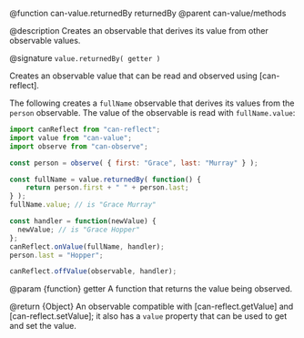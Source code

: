 @function can-value.returnedBy returnedBy
@parent can-value/methods

@description Creates an observable that derives its value from other observable values.

@signature `value.returnedBy( getter )`

Creates an observable value that can be read and observed using [can-reflect].

The following creates a `fullName` observable that derives its values from the
`person` observable. The value of the observable is read with `fullName.value`:

```js
import canReflect from "can-reflect";
import value from "can-value";
import observe from "can-observe";

const person = observe( { first: "Grace", last: "Murray" } );

const fullName = value.returnedBy( function() {
	return person.first + " " + person.last;
} );
fullName.value; // is "Grace Murray"

const handler = function(newValue) {
  newValue; // is "Grace Hopper"
};
canReflect.onValue(fullName, handler);
person.last = "Hopper";

canReflect.offValue(observable, handler);
```

@param {function} getter A function that returns the value being observed.

@return {Object} An observable compatible with [can-reflect.getValue]
and [can-reflect.setValue]; it also has a `value` property that can
be used to get and set the value.
